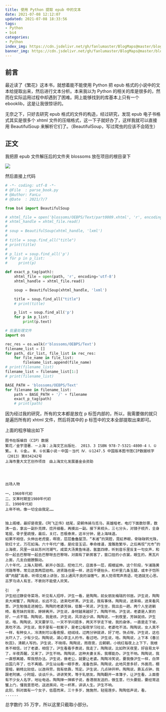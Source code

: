 ```yaml
---
title: 使用 Python 提取 epub 中的文本
date: 2021-07-08 12:12:07
updated: 2021-07-08 18:33:56
tags:
- Python
- bs4
categories:
- Python
index_img: https://cdn.jsdelivr.net/gh/fanlumaster/BlogMaps@master/blogs/pictures/20210708172236.png
banner_img: https://cdn.jsdelivr.net/gh/fanlumaster/BlogMaps@master/blogs/pictures/20210708172236.png
---
```


## 前言

最近读了《繁花》这本书，就想着能不能使用 Python 把 epub 格式的小说中的文本给提取出来，然后进行文本分析。本来我以为 Python 的相关的库是很多的，然而在实际运用过程中却遇到了困难。网上能够找到的库基本上只有一个 ebooklib，这是让我很惊讶的。

无奈之下，只好去研究 epub 格式的文件的构造，经过研究，发现 epub 电子书格式其实是很多个 xhtml 文件的压缩格式，这一下子就好办了，这样我就可以直接用 BeautifulSoup 来解析它们了。（BeautifulSoup，写过爬虫的应该不会陌生）

## 正文

我把原 epub 文件解压后的文件夹 blossoms 放在项目的根目录下

![](https://cdn.jsdelivr.net/gh/fanlumaster/BlogMaps@master/blogs/pictures/20210708182839.png)

然后直接上代码

```py
# -*- coding: utf-8 -*-
# @File  : parse_book.py
# @Author: FanLu
# @Date  : 2021/7/7

from bs4 import BeautifulSoup

# xhtml_file = open('blossoms/OEBPS/Text/part0009.xhtml', 'r', encoding='utf-8')
# xhtml_handle = xhtml_file.read()
#
# soup = BeautifulSoup(xhtml_handle, 'lxml')
#
# title = soup.find_all("title")
# print(title)
#
# p_list = soup.find_all('p')
# for p in p_list:
#     print(p)

def exact_p_tag(path):
    xhtml_file = open(path, 'r', encoding='utf-8')
    xhtml_handle = xhtml_file.read()

    soup = BeautifulSoup(xhtml_handle, 'lxml')

    title = soup.find_all("title")
    # print(title)

    p_list = soup.find_all('p')
    for p in p_list:
        print(p.text)

# 批量处理文件
import os

rec_res = os.walk(r'blossoms/OEBPS/Text')
filename_list = []
for path, dir_list, file_list in rec_res:
    for file_name in file_list:
        filename_list.append(file_name)
# print(filename_list)
filename_list = filename_list[1:]
# print(filename_list)

BASE_PATH = 'blossoms/OEBPS/Text'
for filename in filename_list:
    path = BASE_PATH + '/' + filename
    exact_p_tag(path)
    # print(path)
```

因为经过我的研究，所有的文本都是放在 p 标签内部的，所以，我需要做的就只是遍历所有的 xhtml 文件，然后将其中的 p 标签中的文本全部提取出来即可。

上面的程序输出如下

    图书在版编目（CIP）数据
    繁花／金宇澄著．－上海：上海文艺出版社． 2013．3 ISBN 978-7-5321-4800-4 Ⅰ．①繁…　Ⅱ．①金…　Ⅲ．①长篇小说－中国－当代 Ⅳ．①1247.5 中国版本图书馆CIP数据核字（2013）第034242号
    上海市重大文艺创作项目　由上海文化发展基金会资助



     
    出场人物
    
    一、1960年代初
    二、文革时期至1980年代初
    三、1990年代初
    上帝不响，像一切全由我定……
     
     
    独上阁楼，最好是夜里。《阿飞正传》结尾，梁朝伟骑马觅马，英雄暗老，电灯下面数钞票，数清一沓，拿出一副扑克牌，捻开细看，再摸出一副。接下来梳头，三七分头，对镜子梳齐，全身笔挺，骨子里疏慢，最后，关灯。否极泰来，这半分钟，是上海味道。
    如果不相信，头伸出老虎窗，啊夜，层层叠叠屋顶，“本滩”的哭腔，霓虹养眼，骨碌碌转光珠，软红十丈，万花如海。六十年代广播，是纶音玉诏，奉命维谨，澹雅胜繁华，之后再现“光市”的上海夜，风里一丝丝苏州河潮气，咸菜大汤黄鱼味道，氤氲四缭，听到音乐里反复一句女声，和你一起去巴黎呀一起去巴黎呀去巴黎呀。对面有了新房客了，窗口挂的小衣裳，眼生的，黑瓦片上面，几支白翅膀飘动。
    八十年代，上海人聪明，新开小饭店，挖地三尺，店面多一层，阁楼延伸。这个阶段，乍浦路黄河路等等，常见这类两层结构，进贤路也是一样，进店不便抬头，栏杆里几条玉腿，或丰子恺所谓“肉腿”高悬，听得见楼上讲张，加上通风不良的油镬气，男人觉得莺声燕语，吃酒就无心思。
    古罗马诗人有言，不亵则不能使人欢笑。
     
    引　　子
    沪生经过静安寺菜场，听见有人招呼，沪生一看，是陶陶，前女朋友梅瑞的邻居。沪生说，陶陶卖大闸蟹了。陶陶说，长远不见，进来吃杯茶。沪生说，我有事体。陶陶说，进来嘛，进来看风景。沪生勉强走进摊位。陶陶的老婆芳妹，低鬟一笑说，沪生坐，我出去一趟。两个人坐进躺椅，看芳妹的背影，婷婷离开。沪生说，身材越来越好了。陶陶不响。沪生说，老婆是人家的好，一点不错。陶陶说，我是烦。沪生说，风凉话少讲。陶陶说，一到夜里，芳妹就烦。沪生说，啥。陶陶说，天天要学习，一天不学问题多，两天不学走下坡，我的身体，一直是走下坡，真吃不消。沪生说，我手里有一桩案子，是老公每夜学习社论，老婆吃不消。陶陶说，女人真不一样，有种女人，冷清到可以看夜报，结绒线，过两分钟就讲，好了吧，快点呀。沪生说，这也太吓人了，少有少见。陶陶说，湖心亭主人的书，看过吧。沪生说，啥。陶陶说，上下本《春兰秋蕊》，清朝人写的。沪生说，不晓得。陶陶说，雨夜夜，云朝朝，小桃红每夜上上下下，我根本不相信，讨了老婆，相信了。沪生看看手表说，我走了。陶陶说，比如昨天夜里，好容易太平了，半夜弄醒，又来了。沪生不响。陶陶说，这种夫妻关系，我哪能办。沪生不响。陶陶说，我一直想离婚，帮我想办法。沪生说，做老公，就要让老婆。陶陶冷笑说，要我像沪生一样，白萍出国几年了，也不离婚。沪生讪讪看一眼手表，准备告辞。陶陶说，此地风景多好，外面亮，棚里暗，躺椅比较低，以逸待劳，我有依靠，笃定。沪生说，几点钟开秤。陶陶说，靠五点钟，我跟老阿姨，小阿姐，谈谈斤头，讲讲笑笑，等于轧朋友。陶陶翻开一本簿子，让沪生看，上面誊有不少女人名字，地址电话。陶陶掸一掸裤子说，香港朋友送的，做生意，行头要挺，要经常送蟹上门，懂我意思吧，送进房间，吃一杯茶，讲讲人生。沪生不响。
    此刻，斜对面有一个女子，低眉而来，三十多岁，施施然，轻摇莲步。陶陶低声说，看，
    ......

总字数约 35 万字，所以这里只截取小部分。